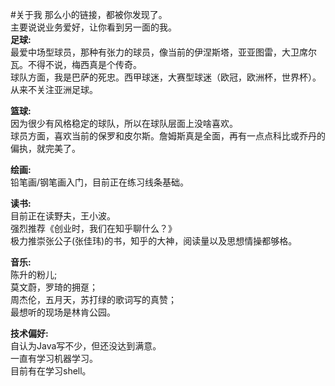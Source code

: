 #关于我
那么小的链接，都被你发现了。<br>
主要说说业务爱好，让你看到另一面的我。<br>
<strong>足球:</strong><br>
最爱中场型球员，那种有张力的球员，像当前的伊涅斯塔，亚亚图雷，大卫席尔瓦。不得不说，梅西真是个传奇。<br>
球队方面，我是巴萨的死忠。西甲球迷，大赛型球迷（欧冠，欧洲杯，世界杯）。从来不关注亚洲足球。<br>

<strong>篮球:</strong><br>
因为很少有风格稳定的球队，所以在球队层面上没啥喜欢。<br>
球员方面，喜欢当前的保罗和皮尔斯。詹姆斯真是全面，再有一点点科比或乔丹的偏执，就完美了。<br>

<strong>绘画:</strong><br>
铅笔画/钢笔画入门，目前正在练习线条基础。

<strong>读书:</strong><br>
目前正在读野夫，王小波。<br>
强烈推荐《创业时，我们在知乎聊什么？》<br>
极力推崇张公子(张佳玮)的书，知乎的大神，阅读量以及思想情操都够格。<br>

<strong>音乐:</strong><br>
陈升的粉儿;<br>
莫文蔚，罗琦的拥趸；<br>
周杰伦，五月天，苏打绿的歌词写的真赞；<br>
最想听的现场是林肯公园。<br>

<strong>技术偏好:</strong><br>
自认为Java写不少，但还没达到满意。<br>
一直有学习机器学习。<br>
目前有在学习shell。<br>
